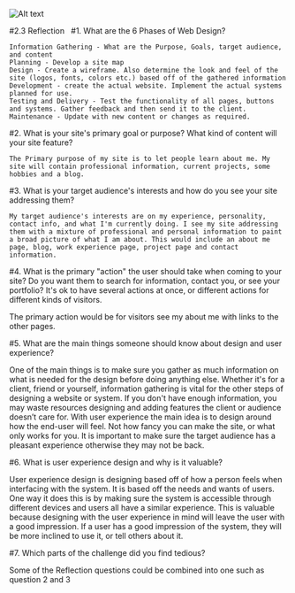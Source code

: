 ![Alt text](/img/site-map.png "Sitemap")

#2.3 Reflection
 
#1. What are the 6 Phases of Web Design?

	Information Gathering - What are the Purpose, Goals, target audience, and content
	Planning - Develop a site map 
	Design - Create a wireframe. Also determine the look and feel of the site (logos, fonts, colors etc.) based off of the gathered information
	Development - create the actual website. Implement the actual systems planned for use. 
	Testing and Delivery - Test the functionality of all pages, buttons and systems. Gather feedback and then send it to the client. 
	Maintenance - Update with new content or changes as required.
	
#2. What is your site's primary goal or purpose? What kind of content will your site feature?
	
	The Primary purpose of my site is to let people learn about me. My site will contain professional information, current projects, some hobbies and a blog.

#3. What is your target audience's interests and how do you see your site addressing them?
	
	My target audience's interests are on my experience, personality, contact info, and what I'm currently doing. I see my site addressing them with a mixture of professional and personal information to paint a broad picture of what I am about. This would include an about me page, blog, work experience page, project page and contact information.

#4. What is the primary "action" the user should take when coming to your site? Do you want them to search for information, contact you, or see your portfolio? It's ok to have several actions at once, or different actions for different kinds of visitors.

The primary action would be for visitors see my about me with links to the other pages.

#5. What are the main things someone should know about design and user experience?

One of the main things is to make sure you gather as much information on what is needed for the design before doing anything else. Whether it's for a client, friend or yourself, information gathering is vital for the other steps of designing a website or system. If you don't have enough information, you may waste resources designing and adding features the client or audience doesn’t care for. With user experience the main idea is to design around how the end-user will feel. Not how fancy you can make the site, or what only works for you. It is important to make sure the target audience has a pleasant experience otherwise they may not be back.

#6. What is user experience design and why is it valuable? 

User experience design is designing based off of how a person feels when interfacing with the system. It is based off the needs and wants of users. One way it does this is by making sure the system is accessible through different devices and users all have a similar experience. This is valuable because designing with the user experience in mind will leave the user with a good impression. If a user has a good impression of the system, they will be more inclined to use it, or tell others about it.

#7. Which parts of the challenge did you find tedious?

Some of the Reflection questions could be combined into one such as question 2 and 3 
